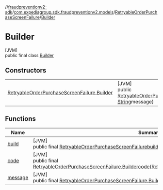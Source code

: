 //[fraudpreventionv2-sdk](../../../../index.md)/[com.expediagroup.sdk.fraudpreventionv2.models](../../index.md)/[RetryableOrderPurchaseScreenFailure](../index.md)/[Builder](index.md)

# Builder

[JVM]\
public final class [Builder](index.md)

## Constructors

| | |
|---|---|
| [RetryableOrderPurchaseScreenFailure.Builder](-retryable-order-purchase-screen-failure.-builder.md) | [JVM]<br>public [RetryableOrderPurchaseScreenFailure.Builder](index.md)[RetryableOrderPurchaseScreenFailure.Builder](-retryable-order-purchase-screen-failure.-builder.md)([RetryableOrderPurchaseScreenFailure.Code](../-code/index.md)code, [String](https://docs.oracle.com/javase/8/docs/api/java/lang/String.html)message) |

## Functions

| Name | Summary |
|---|---|
| [build](build.md) | [JVM]<br>public final [RetryableOrderPurchaseScreenFailure](../index.md)[build](build.md)() |
| [code](code.md) | [JVM]<br>public final [RetryableOrderPurchaseScreenFailure.Builder](index.md)[code](code.md)([RetryableOrderPurchaseScreenFailure.Code](../-code/index.md)code) |
| [message](message.md) | [JVM]<br>public final [RetryableOrderPurchaseScreenFailure.Builder](index.md)[message](message.md)([String](https://docs.oracle.com/javase/8/docs/api/java/lang/String.html)message) |
